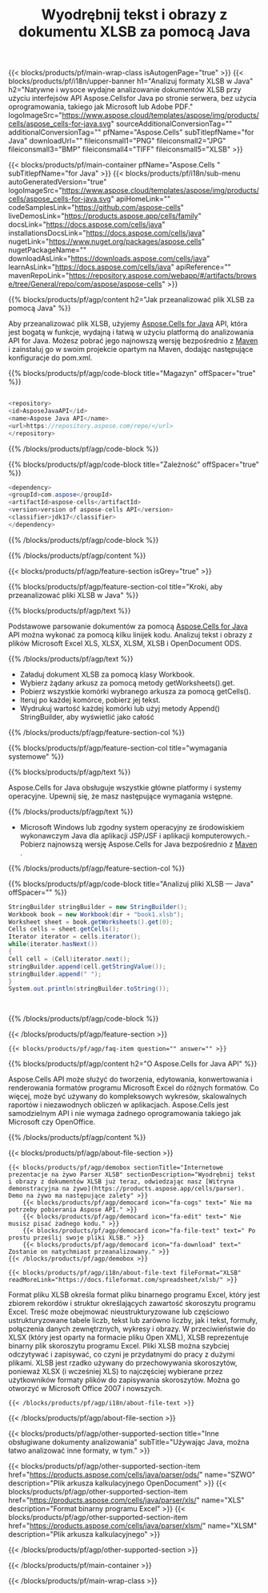 ﻿---
title: Wyodrębnij tekst i obrazy z dokumentu XLSB za pomocą Java 
weight: 440
url: /pl/java/parser/xlsb/ 
description: Java przykładowy kod do wyodrębniania tekstu i obrazów z pliku XLSB w Java środowisku wykonawczym dla aplikacji JSP/JSF i aplikacji komputerowych.
---
{{< blocks/products/pf/main-wrap-class isAutogenPage="true" >}}
{{< blocks/products/pf/i18n/upper-banner h1="Analizuj formaty XLSB w Java" h2="Natywne i wysoce wydajne analizowanie dokumentów XLSB przy użyciu interfejsów API Aspose.Cellsfor Java po stronie serwera, bez użycia oprogramowania, takiego jak Microsoft lub Adobe PDF." logoImageSrc="https://www.aspose.cloud/templates/aspose/img/products/cells/aspose_cells-for-java.svg" sourceAdditionalConversionTag="" additionalConversionTag="" pfName="Aspose.Cells" subTitlepfName="for Java" downloadUrl="" fileiconsmall1="PNG" fileiconsmall2="JPG" fileiconsmall3="BMP" fileiconsmall4="TIFF" fileiconsmall5="XLSB" >}}

{{< blocks/products/pf/main-container pfName="Aspose.Cells " subTitlepfName="for Java" >}}
{{< blocks/products/pf/i18n/sub-menu autoGeneratedVersion="true" logoImageSrc="https://www.aspose.cloud/templates/aspose/img/products/cells/aspose_cells-for-java.svg" apiHomeLink="" codeSamplesLink="https://github.com/aspose-cells" liveDemosLink="https://products.aspose.app/cells/family" docsLink="https://docs.aspose.com/cells/java" installationsDocsLink="https://docs.aspose.com/cells/java" nugetLink="https://www.nuget.org/packages/aspose.cells" nugetPackageName="" downloadAsLink="https://downloads.aspose.com/cells/java" learnAsLink="https://docs.aspose.com/cells/java" apiReference="" mavenRepoLink="https://repository.aspose.com/webapp/#/artifacts/browse/tree/General/repo/com/aspose/aspose-cells" >}}

{{% blocks/products/pf/agp/content h2="Jak przeanalizować plik XLSB za pomocą Java" %}}

 Aby przeanalizować plik XLSB, użyjemy
 [Aspose.Cells for Java](https://products.aspose.com/cells/java) 
 API, która jest bogatą w funkcje, wydajną i łatwą w użyciu platformą do analizowania API for Java. Możesz pobrać jego najnowszą wersję bezpośrednio z
 [Maven](https://repository.aspose.com/webapp/#/artifacts/browse/tree/General/repo/com/aspose/aspose-cells) 
 i zainstaluj go w swoim projekcie opartym na Maven, dodając następujące konfiguracje do pom.xml.

{{% blocks/products/pf/agp/code-block title="Magazyn" offSpacer="true" %}}

```cs

<repository>
<id>AsposeJavaAPI</id>
<name>Aspose Java API</name>
<url>https://repository.aspose.com/repo/</url>
</repository>


```

{{% /blocks/products/pf/agp/code-block %}}

{{% blocks/products/pf/agp/code-block title="Zależność" offSpacer="true" %}}

```cs
<dependency>
<groupId>com.aspose</groupId>
<artifactId>aspose-cells</artifactId>
<version>version of aspose-cells API</version>
<classifier>jdk17</classifier>
</dependency>


```

{{% /blocks/products/pf/agp/code-block %}}

{{% /blocks/products/pf/agp/content %}}

{{< blocks/products/pf/agp/feature-section isGrey="true" >}}

{{% blocks/products/pf/agp/feature-section-col title="Kroki, aby przeanalizować pliki XLSB w Java" %}}

{{% blocks/products/pf/agp/text %}}

 Podstawowe parsowanie dokumentów za pomocą
 [Aspose.Cells for Java](https://products.aspose.com/cells/java) 
 API można wykonać za pomocą kilku linijek kodu. Analizuj tekst i obrazy z plików Microsoft Excel XLS, XLSX, XLSM, XLSB i OpenDocument ODS.

{{% /blocks/products/pf/agp/text %}}

+ Załaduj dokument XLSB za pomocą klasy Workbook.
+ Wybierz żądany arkusz za pomocą metody getWorksheets().get.
+ Pobierz wszystkie komórki wybranego arkusza za pomocą getCells().
+ Iteruj po każdej komórce, pobierz jej tekst.
+ Wydrukuj wartość każdej komórki lub użyj metody Append() StringBuilder, aby wyświetlić jako całość

{{% /blocks/products/pf/agp/feature-section-col %}}

{{% blocks/products/pf/agp/feature-section-col title="wymagania systemowe" %}}

{{% blocks/products/pf/agp/text %}}

 Aspose.Cells for Java obsługuje wszystkie główne platformy i systemy operacyjne. Upewnij się, że masz następujące wymagania wstępne.

{{% /blocks/products/pf/agp/text %}}

- Microsoft Windows lub zgodny system operacyjny ze środowiskiem wykonawczym Java dla aplikacji JSP/JSF i aplikacji komputerowych.- Pobierz najnowszą wersję Aspose.Cells for Java bezpośrednio z [Maven](https://repository.aspose.com/webapp/#/artifacts/browse/tree/General/repo/com/aspose/aspose-cells)  .

{{% /blocks/products/pf/agp/feature-section-col %}}

{{% blocks/products/pf/agp/code-block title="Analizuj pliki XLSB — Java" offSpacer="" %}}

```cs
StringBuilder stringBuilder = new StringBuilder();
Workbook book = new Workbook(dir + "book1.xlsb");
Worksheet sheet = book.getWorksheets().get(0);
Cells cells = sheet.getCells();
Iterator iterator = cells.iterator();
while(iterator.hasNext())
{
Cell cell = (Cell)iterator.next();
stringBuilder.append(cell.getStringValue());
stringBuilder.append(" ");
}
System.out.println(stringBuilder.toString());  

    


```

{{% /blocks/products/pf/agp/code-block %}}

{{< /blocks/products/pf/agp/feature-section >}}

    {{< blocks/products/pf/agp/faq-item question="" answer="" >}}
 

<!-- aboutfile Starts -->

{{% blocks/products/pf/agp/content h2="O Aspose.Cells for Java API" %}}

 Aspose.Cells API może służyć do tworzenia, edytowania, konwertowania i renderowania formatów programu Microsoft Excel do różnych formatów. Co więcej, może być używany do kompleksowych wykresów, skalowalnych raportów i niezawodnych obliczeń w aplikacjach. Aspose.Cells jest samodzielnym API i nie wymaga żadnego oprogramowania takiego jak Microsoft czy OpenOffice.  



{{% /blocks/products/pf/agp/content %}}

{{< blocks/products/pf/agp/about-file-section >}}

    {{< blocks/products/pf/agp/demobox sectionTitle="Internetowe prezentacje na żywo Parser XLSB" sectionDescription="Wyodrębnij tekst i obrazy z dokumentów XLSB już teraz, odwiedzając nasz [Witryna demonstracyjna na żywo](https://products.aspose.app/cells/parser). Demo na żywo ma następujące zalety" >}}
        {{< blocks/products/pf/agp/democard icon="fa-cogs" text=" Nie ma potrzeby pobierania Aspose API." >}}
        {{< blocks/products/pf/agp/democard icon="fa-edit" text=" Nie musisz pisać żadnego kodu." >}}
        {{< blocks/products/pf/agp/democard icon="fa-file-text" text=" Po prostu prześlij swoje pliki XLSB." >}}
        {{< blocks/products/pf/agp/democard icon="fa-download" text=" Zostanie on natychmiast przeanalizowany." >}}
    {{< /blocks/products/pf/agp/demobox >}}

    {{< blocks/products/pf/agp/i18n/about-file-text fileFormat="XLSB" readMoreLink="https://docs.fileformat.com/spreadsheet/xlsb/" >}}
Format pliku XLSB określa format pliku binarnego programu Excel, który jest zbiorem rekordów i struktur określających zawartość skoroszytu programu Excel. Treść może obejmować nieustrukturyzowane lub częściowo ustrukturyzowane tabele liczb, tekst lub zarówno liczby, jak i tekst, formuły, połączenia danych zewnętrznych, wykresy i obrazy. W przeciwieństwie do XLSX (który jest oparty na formacie pliku Open XML), XLSB reprezentuje binarny plik skoroszytu programu Excel. Pliki XLSB można szybciej odczytywać i zapisywać, co czyni je przydatnymi do pracy z dużymi plikami. XLSB jest rzadko używany do przechowywania skoroszytów, ponieważ XLSX (i wcześniej XLS) to najczęściej wybierane przez użytkowników formaty plików do zapisywania skoroszytów. Można go otworzyć w Microsoft Office 2007 i nowszych. 

    {{< /blocks/products/pf/agp/i18n/about-file-text >}}

{{< /blocks/products/pf/agp/about-file-section >}}

<!-- aboutfile Ends -->

{{< blocks/products/pf/agp/other-supported-section title="Inne obsługiwane dokumenty analizowania" subTitle="Używając Java, można łatwo analizować inne formaty, w tym." >}}

{{< blocks/products/pf/agp/other-supported-section-item href="https://products.aspose.com/cells/java/parser/ods/" name="SZWO" description="Plik arkusza kalkulacyjnego OpenDocument" >}}
{{< blocks/products/pf/agp/other-supported-section-item href="https://products.aspose.com/cells/java/parser/xls/" name="XLS" description="Format binarny programu Excel" >}}
{{< blocks/products/pf/agp/other-supported-section-item href="https://products.aspose.com/cells/java/parser/xlsm/" name="XLSM" description="Plik arkusza kalkulacyjnego" >}}

{{< /blocks/products/pf/agp/other-supported-section >}}

{{< /blocks/products/pf/main-container >}}
    
{{< /blocks/products/pf/main-wrap-class >}}